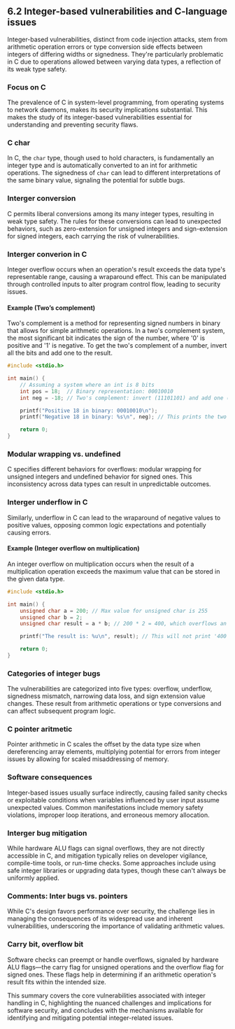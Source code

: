 ## 6.2 Integer-based vulnerabilities and C-language issues

Integer-based vulnerabilities, distinct from code injection attacks, stem from arithmetic operation errors or type conversion side effects between integers of differing widths or signedness. They're particularly problematic in C due to operations allowed between varying data types, a reflection of its weak type safety.

### Focus on C
The prevalence of C in system-level programming, from operating systems to network daemons, makes its security implications substantial. This makes the study of its integer-based vulnerabilities essential for understanding and preventing security flaws.

### C char
In C, the `char` type, though used to hold characters, is fundamentally an integer type and is automatically converted to an int for arithmetic operations. The signedness of `char` can lead to different interpretations of the same binary value, signaling the potential for subtle bugs.

### Interger conversion
C permits liberal conversions among its many integer types, resulting in weak type safety. The rules for these conversions can lead to unexpected behaviors, such as zero-extension for unsigned integers and sign-extension for signed integers, each carrying the risk of vulnerabilities.

### Interger converion in C
Integer overflow occurs when an operation's result exceeds the data type's representable range, causing a wraparound effect. This can be manipulated through controlled inputs to alter program control flow, leading to security issues.

#### Example (Two’s complement)

Two's complement is a method for representing signed numbers in binary that allows for simple arithmetic operations. In a two's complement system, the most significant bit indicates the sign of the number, where '0' is positive and '1' is negative. To get the two's complement of a number, invert all the bits and add one to the result.

```c
#include <stdio.h>

int main() {
    // Assuming a system where an int is 8 bits
    int pos = 18;  // Binary representation: 00010010
    int neg = -18; // Two's complement: invert (11101101) and add one (11101110)

    printf("Positive 18 in binary: 00010010\n");
    printf("Negative 18 in binary: %s\n", neg); // This prints the two's complement binary

    return 0;
}
```

### Modular wrapping vs. undefined
C specifies different behaviors for overflows: modular wrapping for unsigned integers and undefined behavior for signed ones. This inconsistency across data types can result in unpredictable outcomes.

### Interger underflow in C
Similarly, underflow in C can lead to the wraparound of negative values to positive values, opposing common logic expectations and potentially causing errors.

#### Example (Integer overflow on multiplication)

An integer overflow on multiplication occurs when the result of a multiplication operation exceeds the maximum value that can be stored in the given data type.

```c
#include <stdio.h>

int main() {
    unsigned char a = 200; // Max value for unsigned char is 255
    unsigned char b = 2;
    unsigned char result = a * b; // 200 * 2 = 400, which overflows an unsigned char

    printf("The result is: %u\n", result); // This will not print '400'

    return 0;
}
```

### Categories of integer bugs
The vulnerabilities are categorized into five types: overflow, underflow, signedness mismatch, narrowing data loss, and sign extension value changes. These result from arithmetic operations or type conversions and can affect subsequent program logic.

### C pointer aritmetic
Pointer arithmetic in C scales the offset by the data type size when dereferencing array elements, multiplying potential for errors from integer issues by allowing for scaled misaddressing of memory.

### Software consequences
Integer-based issues usually surface indirectly, causing failed sanity checks or exploitable conditions when variables influenced by user input assume unexpected values. Common manifestations include memory safety violations, improper loop iterations, and erroneous memory allocation.

### Interger bug mitigation
While hardware ALU flags can signal overflows, they are not directly accessible in C, and mitigation typically relies on developer vigilance, compile-time tools, or run-time checks. Some approaches include using safe integer libraries or upgrading data types, though these can't always be uniformly applied.

### Comments: Inter bugs vs. pointers
While C's design favors performance over security, the challenge lies in managing the consequences of its widespread use and inherent vulnerabilities, underscoring the importance of validating arithmetic values.

### Carry bit, overflow bit
Software checks can preempt or handle overflows, signaled by hardware ALU flags—the carry flag for unsigned operations and the overflow flag for signed ones. These flags help in determining if an arithmetic operation's result fits within the intended size.

This summary covers the core vulnerabilities associated with integer handling in C, highlighting the nuanced challenges and implications for software security, and concludes with the mechanisms available for identifying and mitigating potential integer-related issues.
